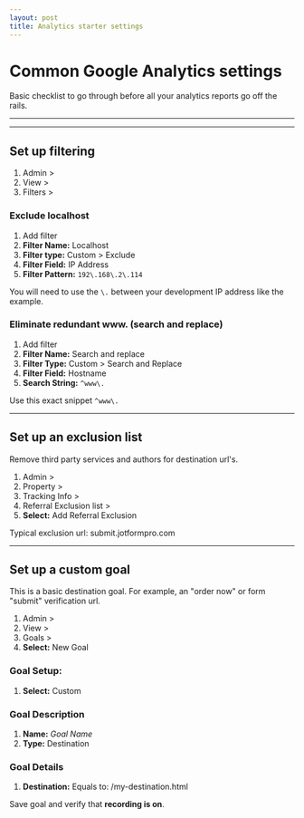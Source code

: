 ```yaml
---
layout: post
title: Analytics starter settings
---
```


# Common Google Analytics settings

Basic checklist to go through before all your analytics reports go off the rails.

***
<hr class="rule">

## Set up filtering

1. Admin >
2. View >
3. Filters >

### Exclude localhost

1. Add filter
2. **Filter Name:** Localhost
3. **Filter type:** Custom > Exclude
4. **Filter Field:** IP Address
5. **Filter Pattern:** `192\.168\.2\.114`

You will need to use the `\.` between your development IP address like the example.

### Eliminate redundant www. (search and replace)

1. Add filter
2. **Filter Name:** Search and replace
3. **Filter Type:** Custom > Search and Replace
4. **Filter Field:** Hostname
5. **Search String:** `^www\.`

Use this exact snippet `^www\.`

<hr class="rule">

## Set up an exclusion list

Remove third party services and authors for destination url's.

1. Admin >
2. Property >
3. Tracking Info >
4. Referral Exclusion list >
5. **Select:** Add Referral Exclusion

Typical exclusion url: submit.jotformpro.com

<hr class="rule">

## Set up a custom goal

This is a basic destination goal. For example, an "order now" or form "submit" verification url.

1. Admin >
2. View >
3. Goals >
4. **Select:** New Goal

### Goal Setup:

1. **Select:** Custom

### Goal Description

1. **Name:** *Goal Name*
2. **Type:** Destination

### Goal Details

1. **Destination:** Equals to: /my-destination.html

Save goal and verify that **recording is on**.
